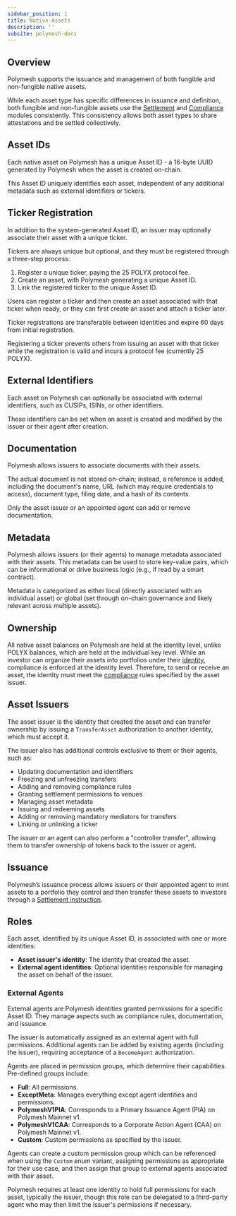```yaml
---
sidebar_position: 1
title: Native Assets
description: ''
subsite: polymesh-docs
---
```


## Overview

Polymesh supports the issuance and management of both fungible and non-fungible native assets.

While each asset type has specific differences in issuance and definition, both fungible and non-fungible assets use the [Settlement](../settlement/) and [Compliance](../compliance/) modules consistently. This consistency allows both asset types to share attestations and be settled collectively.

## Asset IDs

Each native asset on Polymesh has a unique Asset ID - a 16-byte UUID generated by Polymesh when the asset is created on-chain.

This Asset ID uniquely identifies each asset, independent of any additional metadata such as external identifiers or tickers.

## Ticker Registration

In addition to the system-generated Asset ID, an issuer may optionally associate their asset with a unique ticker.

Tickers are always unique but optional, and they must be registered through a three-step process:

1. Register a unique ticker, paying the 25 POLYX protocol fee.
2. Create an asset, with Polymesh generating a unique Asset ID.
3. Link the registered ticker to the unique Asset ID.

Users can register a ticker and then create an asset associated with that ticker when ready, or they can first create an asset and attach a ticker later.

Ticker registrations are transferable between identities and expire 60 days from initial registration.

Registering a ticker prevents others from issuing an asset with that ticker while the registration is valid and incurs a protocol fee (currently 25 POLYX).

## External Identifiers

Each asset on Polymesh can optionally be associated with external identifiers, such as CUSIPs, ISINs, or other identifiers.

These identifiers can be set when an asset is created and modified by the issuer or their agent after creation.

## Documentation

Polymesh allows issuers to associate documents with their assets.

The actual document is not stored on-chain; instead, a reference is added, including the document's name, URL (which may require credentials to access), document type, filing date, and a hash of its contents.

Only the asset issuer or an appointed agent can add or remove documentation.

## Metadata

Polymesh allows issuers (or their agents) to manage metadata associated with their assets. This metadata can be used to store key-value pairs, which can be informational or drive business logic (e.g., if read by a smart contract).

Metadata is categorized as either local (directly associated with an individual asset) or global (set through on-chain governance and likely relevant across multiple assets).

## Ownership

All native asset balances on Polymesh are held at the identity level, unlike POLYX balances, which are held at the individual key level. While an investor can organize their assets into portfolios under their [identity](../identity/), compliance is enforced at the identity level. Therefore, to send or receive an asset, the identity must meet the [compliance](../compliance/) rules specified by the asset issuer.

## Asset Issuers

The asset issuer is the identity that created the asset and can transfer ownership by issuing a `TransferAsset` authorization to another identity, which must accept it.

The issuer also has additional controls exclusive to them or their agents, such as:

- Updating documentation and identifiers
- Freezing and unfreezing transfers
- Adding and removing compliance rules
- Granting settlement permissions to venues
- Managing asset metadata
- Issuing and redeeming assets
- Adding or removing mandatory mediators for transfers
- Linking or unlinking a ticker

The issuer or an agent can also perform a "controller transfer", allowing them to transfer ownership of tokens back to the issuer or agent.

## Issuance

Polymesh’s issuance process allows issuers or their appointed agent to mint assets to a portfolio they control and then transfer these assets to investors through a [Settlement instruction](../settlement/).

## Roles

Each asset, identified by its unique Asset ID, is associated with one or more identities:

- **Asset issuer's identity**: The identity that created the asset.
- **External agent identities**: Optional identities responsible for managing the asset on behalf of the issuer.

### External Agents

External agents are Polymesh identities granted permissions for a specific Asset ID. They manage aspects such as compliance rules, documentation, and issuance.

The issuer is automatically assigned as an external agent with full permissions. Additional agents can be added by existing agents (including the issuer), requiring acceptance of a `BecomeAgent` authorization.

Agents are placed in permission groups, which determine their capabilities. Pre-defined groups include:

- **Full**: All permissions.
- **ExceptMeta**: Manages everything except agent identities and permissions.
- **PolymeshV1PIA**: Corresponds to a Primary Issuance Agent (PIA) on Polymesh Mainnet v1.
- **PolymeshV1CAA**: Corresponds to a Corporate Action Agent (CAA) on Polymesh Mainnet v1.
- **Custom**: Custom permissions as specified by the issuer.

Agents can create a custom permission group which can be referenced when using the `Custom` enum variant, assigning permissions as appropriate for their use case, and then assign that group to external agents associated with their asset.

Polymesh requires at least one identity to hold full permissions for each asset, typically the issuer, though this role can be delegated to a third-party agent who may then limit the issuer's permissions if necessary.
